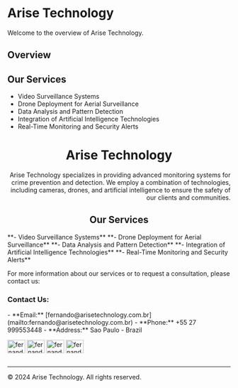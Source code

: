 # Arise Technology

Welcome to the overview of Arise Technology.

## Overview



## Our Services

- Video Surveillance Systems
- Drone Deployment for Aerial Surveillance
- Data Analysis and Pattern Detection
- Integration of Artificial Intelligence Technologies
- Real-Time Monitoring and Security Alerts



<h1 align="center">Arise Technology</h1>
<p align="right">Arise Technology specializes in providing advanced monitoring systems for crime prevention and detection. We employ a combination of technologies, including cameras, drones, and artificial intelligence to ensure the safety of our clients and communities.</p>

<h2 align="center">Our Services</h2>
**- Video Surveillance Systems**
**- Drone Deployment for Aerial Surveillance**
**- Data Analysis and Pattern Detection**
**- Integration of Artificial Intelligence Technologies**
**- Real-Time Monitoring and Security Alerts**



For more information about our services or to request a consultation, please contact us:


<h3 align="left">Contact Us:</h3>
- **Email:** [fernando@arisetechnology.com.br](mailto:fernando@arisetechnology.com.br)
- **Phone:** +55 27 999553448
- **Address:** Sao Paulo - Brazil  
<p align="left">  
<a href="https://www.linkedin.com/company/arisetechnology" target="blank"><img align="center" src="https://raw.githubusercontent.com/rahuldkjain/github-profile-readme-generator/master/src/images/icons/Social/linked-in-alt.svg" alt="fernandocalenzani" height="30" width="40" /></a>
<a href="https://fb.com/fernandocalenzani" target="blank"><img align="center" src="https://raw.githubusercontent.com/rahuldkjain/github-profile-readme-generator/master/src/images/icons/Social/facebook.svg" alt="fernandocalenzani" height="30" width="40" /></a>
<a href="https://www.instagram.com/arise.technology/" target="blank"><img align="center" src="https://raw.githubusercontent.com/rahuldkjain/github-profile-readme-generator/master/src/images/icons/Social/instagram.svg" alt="fernandocalenzani" height="30" width="40" /></a>
<a href="https://discord.gg/fernandocalenzani" target="blank"><img align="center" src="https://raw.githubusercontent.com/rahuldkjain/github-profile-readme-generator/master/src/images/icons/Social/discord.svg" alt="fernandocalenzani" height="30" width="40" /></a>
</p>

## 
---

&copy; 2024 Arise Technology. All rights reserved.

